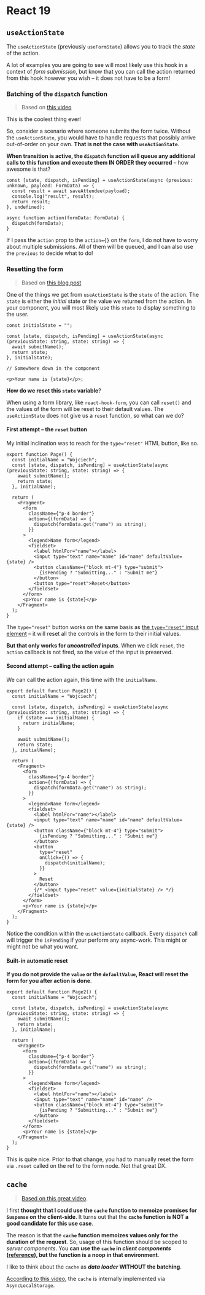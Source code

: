 # React 19

## `useActionState`

The `useActionState` (previously `useFormState`) allows you to track the _state_ of the action.

A lot of examples you are going to see will most likely use this hook in a context of _form submission_, but know that you can call the action returned from this hook however you wish – it does not have to be a form!

### Batching of the `dispatch` function

> Based on [this video](https://youtu.be/p_wnN5VR9Ok?t=1928)

This is the coolest thing ever!

So, consider a scenario where someone submits the form twice. Without the `useActionState`, you would have to handle requests that possibly arrive out-of-order on your own. **That is not the case with `useActionState`**.

**When transition is active, the `dispatch` function will queue any additional calls to this function and execute them IN ORDER they occurred** – how awesome is that?

```tsx
const [state, dispatch, isPending] = useActionState(async (previous: unknown, payload: FormData) => {
  const result = await saveAttendee(payload);
  console.log("result", result);
  return result;
}, undefined);

async function action(formData: FormData) {
  dispatch(formData);
}
```

If I pass the `action` prop to the `action={}` on the `form`, I do not have to worry about multiple submissions. All of them will be queued, and I can also use the `previous` to decide what to do!

### Resetting the form

> Based on [this blog post](https://www.nico.fyi/blog/reset-state-from-react-useactionstate)

One of the things we get from `useActionState` is the `state` of the action. The `state` is either the _initial_ state or the value we returned from the action. In your component, you will most likely use this `state` to display something to the user.

```tsx
const initialState = "";

const [state, dispatch, isPending] = useActionState(async (previousState: string, state: string) => {
  await submitName();
  return state;
}, initialState);

// Somewhere down in the component

<p>Your name is {state}</p>;
```

**How do we reset this `state` variable**?

When using a form library, like `react-hook-form`, you can call `reset()` and the values of the form will be reset to their default values. The `useActionState` does not give us a `reset` function, so what can we do?

#### First attempt – the `reset` button

My initial inclination was to reach for the `type="reset"` HTML button, like so.

```tsx
export function Page() {
  const initialName = "Wojciech";
  const [state, dispatch, isPending] = useActionState(async (previousState: string, state: string) => {
    await submitName();
    return state;
  }, initialName);

  return (
    <Fragment>
      <form
        className={"p-4 border"}
        action={(formData) => {
          dispatch(formData.get("name") as string);
        }}
      >
        <legend>Name form</legend>
        <fieldset>
          <label htmlFor="name"></label>
          <input type="text" name="name" id="name" defaultValue={state} />
          <button className={"block mt-4"} type="submit">
            {isPending ? "Submitting..." : "Submit me"}
          </button>
          <button type="reset">Reset</button>
        </fieldset>
      </form>
      <p>Your name is {state}</p>
    </Fragment>
  );
}
```

The `type="reset"` button works on the same basis as [the `type="reset"` input element](https://developer.mozilla.org/en-US/docs/Web/HTML/Element/input/reset) – it will reset all the controls in the form to their initial values.

**But that only works for _uncontrolled_ inputs**. When we click `reset`, the `action` callback is not fired, so the value of the input is preserved.

#### Second attempt – calling the action again

We can call the action again, this time with the `initialName`.

```tsx
export default function Page2() {
  const initialName = "Wojciech";

  const [state, dispatch, isPending] = useActionState(async (previousState: string, state: string) => {
    if (state === initialName) {
      return initialName;
    }

    await submitName();
    return state;
  }, initialName);

  return (
    <Fragment>
      <form
        className={"p-4 border"}
        action={(formData) => {
          dispatch(formData.get("name") as string);
        }}
      >
        <legend>Name form</legend>
        <fieldset>
          <label htmlFor="name"></label>
          <input type="text" name="name" id="name" defaultValue={state} />
          <button className={"block mt-4"} type="submit">
            {isPending ? "Submitting..." : "Submit me"}
          </button>
          <button
            type="reset"
            onClick={() => {
              dispatch(initialName);
            }}
          >
            Reset
          </button>
          {/* <input type="reset" value={initialState} /> */}
        </fieldset>
      </form>
      <p>Your name is {state}</p>
    </Fragment>
  );
}
```

Notice the condition within the `useActionState` callback. Every `dispatch` call will trigger the `isPending` if your perform any async-work. This might or might not be what you want.

#### Built-in automatic reset

**If you do not provide the `value` or the `defaultValue`, React will reset the form for you after action is done**.

```tsx
export default function Page2() {
  const initialName = "Wojciech";

  const [state, dispatch, isPending] = useActionState(async (previousState: string, state: string) => {
    await submitName();
    return state;
  }, initialName);

  return (
    <Fragment>
      <form
        className={"p-4 border"}
        action={(formData) => {
          dispatch(formData.get("name") as string);
        }}
      >
        <legend>Name form</legend>
        <fieldset>
          <label htmlFor="name"></label>
          <input type="text" name="name" id="name" />
          <button className={"block mt-4"} type="submit">
            {isPending ? "Submitting..." : "Submit me"}
          </button>
        </fieldset>
      </form>
      <p>Your name is {state}</p>
    </Fragment>
  );
}
```

This is quite nice. Prior to that change, you had to manually reset the form via `.reset` called on the ref to the form node. Not that great DX.

## `cache`

> [Based on this great video](https://www.youtube.com/watch?v=MxjCLqdk4G4).

I first **thought that I could use the `cache` function to memoize promises for `Suspense` on the client-side**. It turns out that the **`cache` function is NOT a good candidate for this use case**.

The reason is that the **`cache` function memoizes values only for the duration of the request**. So, usage of this function should be scoped to _server components_. You **can use the `cache` in _client components_ ([reference](https://youtu.be/uttgAAZUdYk?t=3023)), but the function is a noop in that environment**.

I like to think about the `cache` as **_data loader_ WITHOUT the batching**.

[According to this video](https://youtu.be/uttgAAZUdYk?t=1674), the `cache` is internally implemented via `AsyncLocalStorage`.
